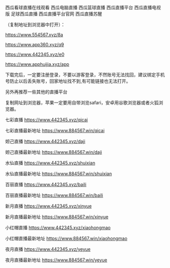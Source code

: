 西瓜看球直播在线观看
西瓜电脑直播
西瓜篮球直播
西瓜直播平台
西瓜直播电视版
足球西瓜直播
西瓜直播平台官网
西瓜直播苏醒

（复制地址到浏览器中打开）：

https://www.554567.xyz/8a

https://www.app360.xyz/q9

https://www.442345.xyz/e0

https://www.apphuijia.xyz/app

下载完后，一定要注册登录，不要以游客登录，不然账号无法找回，建议绑定手机号防止以后丢失账号，回家地址找不到,有可能链接也无法打开。

另外再推荐一些其他的直播平台

复制网址到浏览器，苹果一定要用自带浏览safari，安卓用谷歌浏览器或者火狐浏览器。

七彩直播 https://www.442345.xyz/qicai

七彩直播最新地址 https://www.884567.win/qicai

妲己直播 https://www.442345.xyz/daji

妲己直播最新地址 https://www.884567.win/daji

水仙直播 https://www.442345.xyz/shuixian

水仙直播最新地址 https://www.884567.win/shuixian

百丽直播 https://www.442345.xyz/baili

百丽直播最新地址 https://www.884567.win/baili

新月直播 https://www.442345.xyz/xinyue

新月直播最新地址 https://www.884567.win/xinyue

小红帽直播 https://www.442345.xyz/xiaohongmao

小红帽直播最新地址 https://www.884567.win/xiaohongmao

夜月直播 https://www.442345.xyz/yeyue

夜月直播最新地址 https://www.884567.win/yeyue
